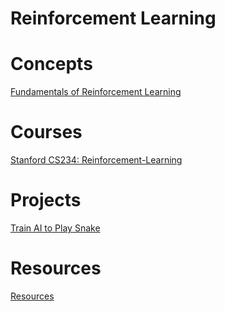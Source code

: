 # Reinforcement Learning

# Concepts

[Fundamentals of Reinforcement Learning](Fundamentals%20of%20Reinforcement%20Learning%2047bd64c7e938492ba45a80a67d2f9486.md)

# Courses

[Stanford CS234: Reinforcement-Learning](Stanford%20CS234%20Reinforcement-Learning%2025155c55fb6d410583e4571b6eefbfd6.md)

# Projects

[Train AI to Play Snake](Train%20AI%20to%20Play%20Snake%20095ec04cfe95462c98d433350975a742.md)

# Resources

[Resources](Resources%20f10e4ed2906440b09b145eff7932d85f.md)